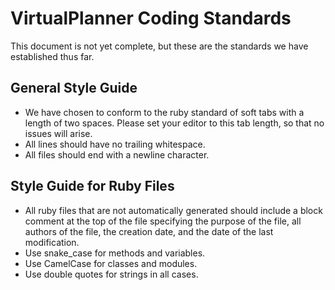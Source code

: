 # VirtualPlanner Coding Standards

This document is not yet complete, but these are the standards we have established thus far.

## General Style Guide
- We have chosen to conform to the ruby standard of soft tabs with a length of two spaces. Please set your editor to this tab length, so that no issues will arise.
- All lines should have no trailing whitespace.
- All files should end with a newline character.

## Style Guide for Ruby Files
- All ruby files that are not automatically generated should include a block comment at the top of the file specifying the purpose of the file, all authors of the file, the creation date, and the date of the last modification.
- Use snake_case for methods and variables.
- Use CamelCase for classes and modules.
- Use double quotes for strings in all cases.
